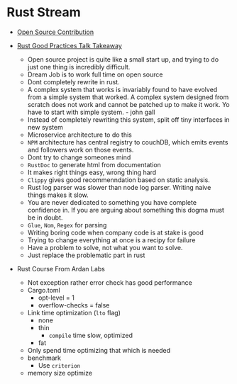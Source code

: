 # Rust Stream

- [Open Source Contribution](https://www.youtube.com/watch?v=8UzLuMiGs9s)

- [Rust Good Practices Talk Takeaway](https://www.youtube.com/watch?feature=youtu.be&v=Pn-1so-Ibsg&app=desktop)
    - Open source project is quite like a small start up, and trying to do just one thing is incredibly difficult.
    - Dream Job is to work full time on open source
    - Dont completely rewrite in rust.
    - A complex system that works is invariably found to have evolved from a simple system that worked. A complex system designed from scratch does not work and cannot be patched up to make it work. Yo have to start with simple system. - john gall
    - Instead of completely rewriting this system, split off tiny interfaces in new system
    - Microservice architecture to do this
    - `NPM` architecture has central registry to couchDB, which emits events and followers work on those events.
    - Dont try to change someones mind
    - `RustDoc` to generate html from documentation
    - It makes right things easy, wrong thing hard
    - `Clippy` gives good recommenndation based on static analysis.
    - Rust log parser was slower than node log parser. Writing naive things makes it slow.
    - You are never dedicated to something you have complete confidence in. If you are arguing about something this dogma must be in doubt.
    - `Glue`, `Nom`, `Regex` for parsing
    - Writing boring code when company code is at stake is good
    - Trying to change everything at once is a recipy for failure
    - Have a problem to solve, not what you want to solve.
    - Just replace the problematic part in rust

- Rust Course From Ardan Labs
    - Not exception rather error check has good performance
    - Cargo.toml
        - opt-level = 1
        - overflow-checks = false
    - Link time optimization (`lto` flag)
        - none
        - thin
            - `compile` time slow, optimized 
        - fat
    - Only spend time optimizing that which is needed
    - benchmark 
        - Use `criterion`
    - memory size optimize